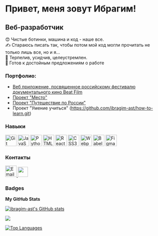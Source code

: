 Привет, меня зовут Ибрагим!
===================================================
Веб-разработчик
--------------------------------------------------- 
😍 Чистые ботинки, машина и код - наше все.  
✍️ Стараюсь писать так, чтобы потом мой код могли прочитать не только лишь все, но и я...  
🤑 Терпелив, усидчив, целеустремлен.  
🏢 Готов к достойным предложениям о работе 

### Портфолио:
- [Веб приложение, посвященное российскому фестивалю документального кино Beat Film](https://movies-ast.nomoreparties.co/)
- [Проект "Место"](https://github.com/ibragim-ast/mesto.git)
- [Проект "Путешествие по России"](https://ibragim-ast.github.io/russian-travel/)
- Проект "Умение учиться" (https://github.com/ibragim-ast/how-to-learn.git)

### Навыки
<p align="left">
<a href="https://git-scm.com/" target="_blank" rel="noreferrer"><img src="https://raw.githubusercontent.com/danielcranney/readme-generator/main/public/icons/skills/git-colored.svg" width="36" height="36" alt="Git" /></a>
<a href="https://developer.mozilla.org/en-US/docs/Web/JavaScript" target="_blank" rel="noreferrer"><img src="https://raw.githubusercontent.com/danielcranney/readme-generator/main/public/icons/skills/javascript-colored.svg" width="36" height="36" alt="JavaScript" /></a>
<a href="https://www.python.org/" target="_blank" rel="noreferrer"><img src="https://raw.githubusercontent.com/danielcranney/readme-generator/main/public/icons/skills/python-colored.svg" width="36" height="36" alt="Python" /></a>
<a href="https://developer.mozilla.org/en-US/docs/Glossary/HTML5" target="_blank" rel="noreferrer"><img src="https://raw.githubusercontent.com/danielcranney/readme-generator/main/public/icons/skills/html5-colored.svg" width="36" height="36" alt="HTML5" /></a>
<a href="https://reactjs.org/" target="_blank" rel="noreferrer"><img src="https://raw.githubusercontent.com/danielcranney/readme-generator/main/public/icons/skills/react-colored.svg" width="36" height="36" alt="React" /></a>
<a href="https://www.w3.org/TR/CSS/#css" target="_blank" rel="noreferrer"><img src="https://raw.githubusercontent.com/danielcranney/readme-generator/main/public/icons/skills/css3-colored.svg" width="36" height="36" alt="CSS3" /></a>
<a href="https://webpack.js.org/" target="_blank" rel="noreferrer"><img src="https://raw.githubusercontent.com/danielcranney/readme-generator/main/public/icons/skills/webpack-colored.svg" width="36" height="36" alt="Webpack" /></a>
<a href="https://babeljs.io/" target="_blank" rel="noreferrer"><img src="https://raw.githubusercontent.com/danielcranney/readme-generator/main/public/icons/skills/babel-colored.svg" width="36" height="36" alt="Babel" /></a>
<a href="https://www.figma.com/" target="_blank" rel="noreferrer"><img src="https://raw.githubusercontent.com/danielcranney/readme-generator/main/public/icons/skills/figma-colored.svg" width="36" height="36" alt="Figma" /></a>
</p>


### Контакты
<p align="left"> 
  <a href="mailto:ibragim.ast@gmail.com">
  <img src="https://cdn.icon-icons.com/icons2/1011/PNG/512/Gmail_icon-icons.com_75706.png" alt="Email" width="36" height="36">
</a>
  <a href="https://www.github.com/ibragim-ast" target="_blank" rel="noreferrer"><img src="https://raw.githubusercontent.com/danielcranney/readme-generator/main/public/icons/socials/github.svg" width="32" height="32" /></a> 

### Badges

<b>My GitHub Stats</b>

<a href="http://www.github.com/ibragim-ast"><img src="https://github-readme-stats.vercel.app/api?username=ibragim-ast&show_icons=true&hide=&count_private=true&title_color=0891b2&text_color=ffffff&icon_color=0891b2&bg_color=1c1917&hide_border=true&show_icons=true" alt="ibragim-ast's GitHub stats" /></a>

<a href="http://www.github.com/ibragim-ast"><img src="https://github-readme-streak-stats.herokuapp.com/?user=ibragim-ast&stroke=ffffff&background=1c1917&ring=0891b2&fire=0891b2&currStreakNum=ffffff&currStreakLabel=0891b2&sideNums=ffffff&sideLabels=ffffff&dates=ffffff&hide_border=true" /></a>

<a href="https://github.com/ibragim-ast" align="left"><img src="https://github-readme-stats.vercel.app/api/top-langs/?username=ibragim-ast&langs_count=10&title_color=0891b2&text_color=ffffff&icon_color=0891b2&bg_color=1c1917&hide_border=true&locale=en&custom_title=Top%20%Languages" alt="Top Languages" /></a>

